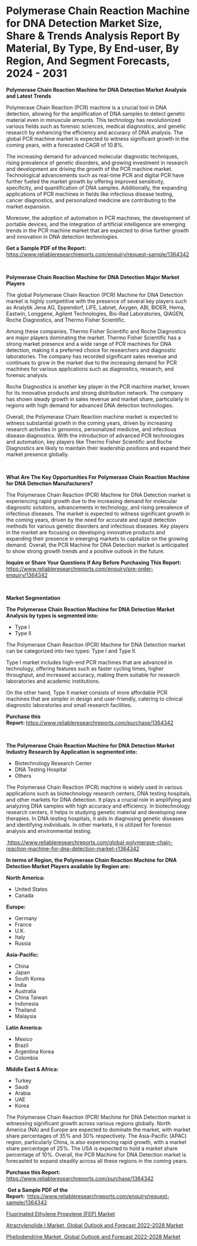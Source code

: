 <p><h1>Polymerase Chain Reaction Machine for DNA Detection Market Size, Share & Trends Analysis Report By Material, By Type, By End-user, By Region, And Segment Forecasts, 2024 - 2031</h1></p><p><strong>Polymerase Chain Reaction Machine for DNA Detection Market Analysis and Latest Trends</strong></p>
<p><p>Polymerase Chain Reaction (PCR) machine is a crucial tool in DNA detection, allowing for the amplification of DNA samples to detect genetic material even in minuscule amounts. This technology has revolutionized various fields such as forensic sciences, medical diagnostics, and genetic research by enhancing the efficiency and accuracy of DNA analysis. The global PCR machine market is expected to witness significant growth in the coming years, with a forecasted CAGR of 10.8%.</p><p>The increasing demand for advanced molecular diagnostic techniques, rising prevalence of genetic disorders, and growing investment in research and development are driving the growth of the PCR machine market. Technological advancements such as real-time PCR and digital PCR have further fueled the market growth by offering improved sensitivity, specificity, and quantification of DNA samples. Additionally, the expanding applications of PCR machines in fields like infectious disease testing, cancer diagnostics, and personalized medicine are contributing to the market expansion.</p><p>Moreover, the adoption of automation in PCR machines, the development of portable devices, and the integration of artificial intelligence are emerging trends in the PCR machine market that are expected to drive further growth and innovation in DNA detection technologies.</p></p>
<p><strong>Get a Sample PDF of the Report:&nbsp;</strong> <a href="https://www.reliableresearchreports.com/enquiry/request-sample/1364342">https://www.reliableresearchreports.com/enquiry/request-sample/1364342</a></p>
<p>&nbsp;</p>
<p><strong>Polymerase Chain Reaction Machine for DNA Detection Major Market Players</strong></p>
<p><p>The global Polymerase Chain Reaction (PCR) Machine for DNA Detection market is highly competitive with the presence of several key players such as Analytik Jena AG, Eppendorf, LIFE, Labnet, Axygen, ABI, BIOER, Hema, Eastwin, Longgene, Agilent Technologies, Bio-Rad Laboratories, QIAGEN, Roche Diagnostics, and Thermo Fisher Scientific.</p><p>Among these companies, Thermo Fisher Scientific and Roche Diagnostics are major players dominating the market. Thermo Fisher Scientific has a strong market presence and a wide range of PCR machines for DNA detection, making it a preferred choice for researchers and diagnostic laboratories. The company has recorded significant sales revenue and continues to grow in the market due to the increasing demand for PCR machines for various applications such as diagnostics, research, and forensic analysis.</p><p>Roche Diagnostics is another key player in the PCR machine market, known for its innovative products and strong distribution network. The company has shown steady growth in sales revenue and market share, particularly in regions with high demand for advanced DNA detection technologies.</p><p>Overall, the Polymerase Chain Reaction machine market is expected to witness substantial growth in the coming years, driven by increasing research activities in genomics, personalized medicine, and infectious disease diagnostics. With the introduction of advanced PCR technologies and automation, key players like Thermo Fisher Scientific and Roche Diagnostics are likely to maintain their leadership positions and expand their market presence globally.</p></p>
<p>&nbsp;</p>
<p><strong>What Are The Key Opportunities For Polymerase Chain Reaction Machine for DNA Detection Manufacturers?</strong></p>
<p><p>The Polymerase Chain Reaction (PCR) Machine for DNA Detection market is experiencing rapid growth due to the increasing demand for molecular diagnostic solutions, advancements in technology, and rising prevalence of infectious diseases. The market is expected to witness significant growth in the coming years, driven by the need for accurate and rapid detection methods for various genetic disorders and infectious diseases. Key players in the market are focusing on developing innovative products and expanding their presence in emerging markets to capitalize on the growing demand. Overall, the PCR Machine for DNA Detection market is anticipated to show strong growth trends and a positive outlook in the future.</p></p>
<p><strong>Inquire or Share Your Questions If Any Before Purchasing This Report:</strong> <a href="https://www.reliableresearchreports.com/enquiry/pre-order-enquiry/1364342">https://www.reliableresearchreports.com/enquiry/pre-order-enquiry/1364342</a></p>
<p>&nbsp;</p>
<p><strong>Market Segmentation</strong></p>
<p><strong>The Polymerase Chain Reaction Machine for DNA Detection Market Analysis by types is segmented into:</strong></p>
<p><ul><li>Type I</li><li>Type II</li></ul></p>
<p><p>The Polymerase Chain Reaction (PCR) Machine for DNA Detection market can be categorized into two types: Type I and Type II. </p><p>Type I market includes high-end PCR machines that are advanced in technology, offering features such as faster cycling times, higher throughput, and increased accuracy, making them suitable for research laboratories and academic institutions. </p><p>On the other hand, Type II market consists of more affordable PCR machines that are simpler in design and user-friendly, catering to clinical diagnostic laboratories and small research facilities.</p></p>
<p><strong>Purchase this Report:&nbsp;</strong><a href="https://www.reliableresearchreports.com/purchase/1364342">https://www.reliableresearchreports.com/purchase/1364342</a></p>
<p>&nbsp;</p>
<p><strong>The Polymerase Chain Reaction Machine for DNA Detection Market Industry Research by Application is segmented into:</strong></p>
<p><ul><li>Biotechnology Research Center</li><li>DNA Testing Hospital</li><li>Others</li></ul></p>
<p><p>The Polymerase Chain Reaction (PCR) machine is widely used in various applications such as biotechnology research centers, DNA testing hospitals, and other markets for DNA detection. It plays a crucial role in amplifying and analyzing DNA samples with high accuracy and efficiency. In biotechnology research centers, it helps in studying genetic material and developing new therapies. In DNA testing hospitals, it aids in diagnosing genetic diseases and identifying individuals. In other markets, it is utilized for forensic analysis and environmental testing.</p></p>
<p><a href="https://www.reliableresearchreports.com/global-polymerase-chain-reaction-machine-for-dna-detection-market-r1364342">&nbsp;https://www.reliableresearchreports.com/global-polymerase-chain-reaction-machine-for-dna-detection-market-r1364342</a></p>
<p><strong>In terms of Region, the Polymerase Chain Reaction Machine for DNA Detection Market Players available by Region are:</strong></p>
<p>
    <p> <strong> North America: </strong>
        <ul>
            <li>United States</li>
            <li>Canada</li>
        </ul>
        </p> 
    <p> <strong> Europe: </strong>
        <ul>
            <li>Germany</li>
            <li>France</li>
            <li>U.K.</li>
            <li>Italy</li>
            <li>Russia</li>
        </ul>
        </p> 
    <p> <strong> Asia-Pacific: </strong>
        <ul>
            <li>China</li>
            <li>Japan</li>
            <li>South Korea</li>
            <li>India</li>
            <li>Australia</li>
            <li>China Taiwan</li>
            <li>Indonesia</li>
            <li>Thailand</li>
            <li>Malaysia</li>
        </ul>
        </p> 
    <p> <strong> Latin America: </strong>
        <ul>
            <li>Mexico</li>
            <li>Brazil</li>
            <li>Argentina Korea</li>
            <li>Colombia</li>
        </ul>
        </p> 
    <p> <strong> Middle East & Africa: </strong>
        <ul>
            <li>Turkey</li>
            <li>Saudi</li>
            <li>Arabia</li>
            <li>UAE</li>
            <li>Korea</li>
        </ul>
    </p>
    </p>
<p><p>The Polymerase Chain Reaction (PCR) Machine for DNA Detection market is witnessing significant growth across various regions globally. North America (NA) and Europe are expected to dominate the market, with market share percentages of 35% and 30% respectively. The Asia-Pacific (APAC) region, particularly China, is also experiencing rapid growth, with a market share percentage of 25%. The USA is expected to hold a market share percentage of 10%. Overall, the PCR Machine for DNA Detection market is forecasted to expand steadily across all these regions in the coming years.</p></p>
<p><strong>Purchase this Report: </strong><a href="https://www.reliableresearchreports.com/purchase/1364342">https://www.reliableresearchreports.com/purchase/1364342</a></p>
<p>&nbsp;<strong>Get a Sample PDF of the Report:&nbsp;&nbsp;</strong><a href="https://www.reliableresearchreports.com/enquiry/request-sample/1364342">https://www.reliableresearchreports.com/enquiry/request-sample/1364342</a></p>
<p><strong></strong></p>
<p><p><a href="https://www.linkedin.com/pulse/fluorinated-ethylene-propylene-fep-market-growth-outlook-9dquf?trackingId=PqgJcQyuFllFcQv94rdefg%3D%3D">Fluorinated Ethylene Propylene (FEP) Market</a></p><p><a href="https://www.linkedin.com/pulse/global-atractylenolide-i-market-outlook-forecast-2022-2028-otgjf?trackingId=LISy9dzw1XzhADulv50LSA%3D%3D">Atractylenolide I Market, Global Outlook and Forecast 2022-2028 Market</a></p><p><a href="https://www.linkedin.com/pulse/phellodendrine-market-global-outlook-forecast-2022-2028-trends-fjvkf?trackingId=40LBcmpHwWu4QxsT6DUYCQ%3D%3D">Phellodendrine Market, Global Outlook and Forecast 2022-2028 Market</a></p></p>